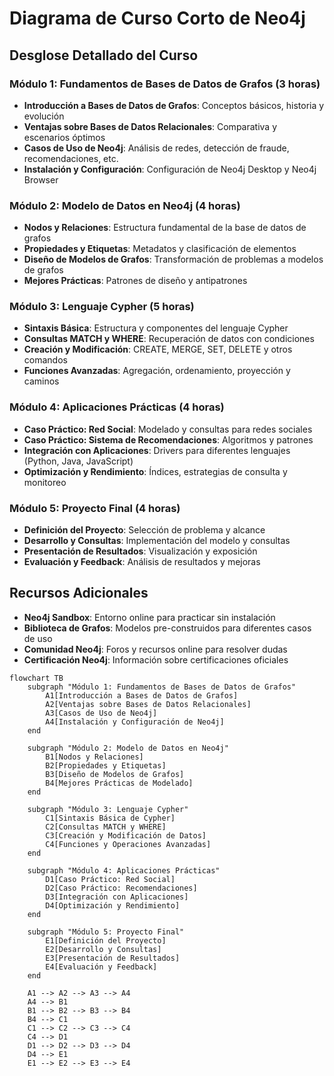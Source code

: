 # Diagrama de Curso Corto de Neo4j

## Desglose Detallado del Curso

### Módulo 1: Fundamentos de Bases de Datos de Grafos (3 horas)
- **Introducción a Bases de Datos de Grafos**: Conceptos básicos, historia y evolución
- **Ventajas sobre Bases de Datos Relacionales**: Comparativa y escenarios óptimos
- **Casos de Uso de Neo4j**: Análisis de redes, detección de fraude, recomendaciones, etc.
- **Instalación y Configuración**: Configuración de Neo4j Desktop y Neo4j Browser

### Módulo 2: Modelo de Datos en Neo4j (4 horas)
- **Nodos y Relaciones**: Estructura fundamental de la base de datos de grafos
- **Propiedades y Etiquetas**: Metadatos y clasificación de elementos
- **Diseño de Modelos de Grafos**: Transformación de problemas a modelos de grafos
- **Mejores Prácticas**: Patrones de diseño y antipatrones

### Módulo 3: Lenguaje Cypher (5 horas)
- **Sintaxis Básica**: Estructura y componentes del lenguaje Cypher
- **Consultas MATCH y WHERE**: Recuperación de datos con condiciones
- **Creación y Modificación**: CREATE, MERGE, SET, DELETE y otros comandos
- **Funciones Avanzadas**: Agregación, ordenamiento, proyección y caminos

### Módulo 4: Aplicaciones Prácticas (4 horas)
- **Caso Práctico: Red Social**: Modelado y consultas para redes sociales
- **Caso Práctico: Sistema de Recomendaciones**: Algoritmos y patrones
- **Integración con Aplicaciones**: Drivers para diferentes lenguajes (Python, Java, JavaScript)
- **Optimización y Rendimiento**: Índices, estrategias de consulta y monitoreo

### Módulo 5: Proyecto Final (4 horas)
- **Definición del Proyecto**: Selección de problema y alcance
- **Desarrollo y Consultas**: Implementación del modelo y consultas
- **Presentación de Resultados**: Visualización y exposición
- **Evaluación y Feedback**: Análisis de resultados y mejoras

## Recursos Adicionales

- **Neo4j Sandbox**: Entorno online para practicar sin instalación
- **Biblioteca de Grafos**: Modelos pre-construidos para diferentes casos de uso
- **Comunidad Neo4j**: Foros y recursos online para resolver dudas
- **Certificación Neo4j**: Información sobre certificaciones oficiales

```mermaid
flowchart TB
    subgraph "Módulo 1: Fundamentos de Bases de Datos de Grafos"
        A1[Introducción a Bases de Datos de Grafos]
        A2[Ventajas sobre Bases de Datos Relacionales]
        A3[Casos de Uso de Neo4j]
        A4[Instalación y Configuración de Neo4j]
    end
    
    subgraph "Módulo 2: Modelo de Datos en Neo4j"
        B1[Nodos y Relaciones]
        B2[Propiedades y Etiquetas]
        B3[Diseño de Modelos de Grafos]
        B4[Mejores Prácticas de Modelado]
    end
    
    subgraph "Módulo 3: Lenguaje Cypher"
        C1[Sintaxis Básica de Cypher]
        C2[Consultas MATCH y WHERE]
        C3[Creación y Modificación de Datos]
        C4[Funciones y Operaciones Avanzadas]
    end
    
    subgraph "Módulo 4: Aplicaciones Prácticas"
        D1[Caso Práctico: Red Social]
        D2[Caso Práctico: Recomendaciones]
        D3[Integración con Aplicaciones]
        D4[Optimización y Rendimiento]
    end
    
    subgraph "Módulo 5: Proyecto Final"
        E1[Definición del Proyecto]
        E2[Desarrollo y Consultas]
        E3[Presentación de Resultados]
        E4[Evaluación y Feedback]
    end
    
    A1 --> A2 --> A3 --> A4
    A4 --> B1
    B1 --> B2 --> B3 --> B4
    B4 --> C1
    C1 --> C2 --> C3 --> C4
    C4 --> D1
    D1 --> D2 --> D3 --> D4
    D4 --> E1
    E1 --> E2 --> E3 --> E4
```